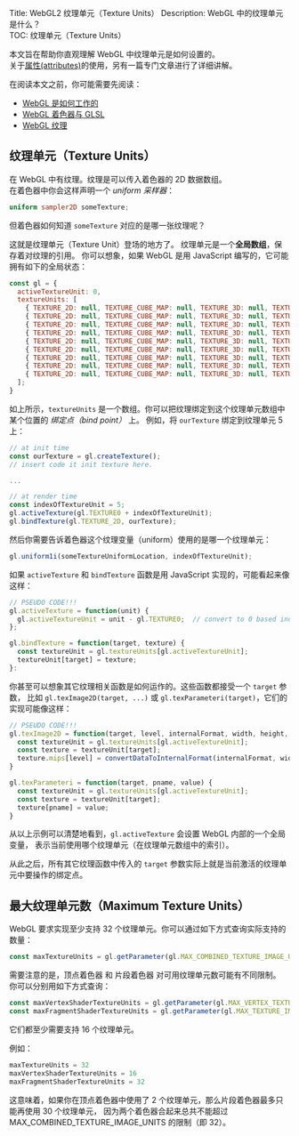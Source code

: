 Title: WebGL2 纹理单元（Texture Units）
Description: WebGL 中的纹理单元是什么？  
TOC: 纹理单元（Texture Units）

本文旨在帮助你直观理解 WebGL 中纹理单元是如何设置的。  
关于[属性(attributes)](webgl-attributes.html)的使用，另有一篇专门文章进行了详细讲解。

在阅读本文之前，你可能需要先阅读：
- [WebGL 是如何工作的](webgl-how-it-works.html)
- [WebGL 着色器与 GLSL](webgl-shaders-and-glsl.html)
- [WebGL 纹理](webgl-3d-textures.html)

## 纹理单元（Texture Units）

在 WebGL 中有纹理。纹理是可以传入着色器的 2D 数据数组。  
在着色器中你会这样声明一个 *uniform 采样器*：

```glsl
uniform sampler2D someTexture;
```

但着色器如何知道 `someTexture` 对应的是哪一张纹理呢？

这就是纹理单元（Texture Unit）登场的地方了。
纹理单元是一个**全局数组**，保存着对纹理的引用。
你可以想象，如果 WebGL 是用 JavaScript 编写的，它可能拥有如下的全局状态：

```js
const gl = {
  activeTextureUnit: 0,
  textureUnits: [
    { TEXTURE_2D: null, TEXTURE_CUBE_MAP: null, TEXTURE_3D: null, TEXTURE_2D_ARRAY: null, },
    { TEXTURE_2D: null, TEXTURE_CUBE_MAP: null, TEXTURE_3D: null, TEXTURE_2D_ARRAY: null, },
    { TEXTURE_2D: null, TEXTURE_CUBE_MAP: null, TEXTURE_3D: null, TEXTURE_2D_ARRAY: null, },
    { TEXTURE_2D: null, TEXTURE_CUBE_MAP: null, TEXTURE_3D: null, TEXTURE_2D_ARRAY: null, },
    { TEXTURE_2D: null, TEXTURE_CUBE_MAP: null, TEXTURE_3D: null, TEXTURE_2D_ARRAY: null, },
    { TEXTURE_2D: null, TEXTURE_CUBE_MAP: null, TEXTURE_3D: null, TEXTURE_2D_ARRAY: null, },
    { TEXTURE_2D: null, TEXTURE_CUBE_MAP: null, TEXTURE_3D: null, TEXTURE_2D_ARRAY: null, },
    { TEXTURE_2D: null, TEXTURE_CUBE_MAP: null, TEXTURE_3D: null, TEXTURE_2D_ARRAY: null, },
    { TEXTURE_2D: null, TEXTURE_CUBE_MAP: null, TEXTURE_3D: null, TEXTURE_2D_ARRAY: null, },
  ];
}
```

如上所示，`textureUnits` 是一个数组。你可以把纹理绑定到这个纹理单元数组中某个位置的 *绑定点（bind point）* 上。
例如，将 `ourTexture` 绑定到纹理单元 5 上：

```js
// at init time
const ourTexture = gl.createTexture();
// insert code it init texture here.

...

// at render time
const indexOfTextureUnit = 5;
gl.activeTexture(gl.TEXTURE0 + indexOfTextureUnit);
gl.bindTexture(gl.TEXTURE_2D, ourTexture);
```

然后你需要告诉着色器这个纹理变量（uniform）使用的是哪一个纹理单元： 

```js
gl.uniform1i(someTextureUniformLocation, indexOfTextureUnit);
```

如果 `activeTexture` 和 `bindTexture` 函数是用 JavaScript 实现的，可能看起来像这样：

```js
// PSEUDO CODE!!!
gl.activeTexture = function(unit) {
  gl.activeTextureUnit = unit - gl.TEXTURE0;  // convert to 0 based index
};

gl.bindTexture = function(target, texture) {
  const textureUnit = gl.textureUnits[gl.activeTextureUnit];
  textureUnit[target] = texture;
}:
```

你甚至可以想象其它纹理相关函数是如何运作的。这些函数都接受一个 `target` 参数，
比如 `gl.texImage2D(target, ...)` 或 `gl.texParameteri(target)`，它们的实现可能像这样：

```js
// PSEUDO CODE!!!
gl.texImage2D = function(target, level, internalFormat, width, height, border, format, type, data) {
  const textureUnit = gl.textureUnits[gl.activeTextureUnit];
  const texture = textureUnit[target];
  texture.mips[level] = convertDataToInternalFormat(internalFormat, width, height, format, type, data);
}

gl.texParameteri = function(target, pname, value) {
  const textureUnit = gl.textureUnits[gl.activeTextureUnit];
  const texture = textureUnit[target];
  texture[pname] = value; 
}
```

从以上示例可以清楚地看到，`gl.activeTexture` 会设置 WebGL 内部的一个全局变量，
表示当前使用哪个纹理单元（在纹理单元数组中的索引）。

从此之后，所有其它纹理函数中传入的 `target` 参数实际上就是当前激活的纹理单元中要操作的绑定点。

## 最大纹理单元数（Maximum Texture Units）

WebGL 要求实现至少支持 32 个纹理单元。你可以通过如下方式查询实际支持的数量：

```js
const maxTextureUnits = gl.getParameter(gl.MAX_COMBINED_TEXTURE_IMAGE_UNITS);
```

需要注意的是，顶点着色器 和 片段着色器 对可用纹理单元数可能有不同限制。
你可以分别用如下方式查询：


```js
const maxVertexShaderTextureUnits = gl.getParameter(gl.MAX_VERTEX_TEXTURE_IMAGE_UNITS);
const maxFragmentShaderTextureUnits = gl.getParameter(gl.MAX_TEXTURE_IMAGE_UNITS);
```
它们都至少需要支持 16 个纹理单元。

例如：

```js
maxTextureUnits = 32
maxVertexShaderTextureUnits = 16
maxFragmentShaderTextureUnits = 32
```

这意味着，如果你在顶点着色器中使用了 2 个纹理单元，那么片段着色器最多只能再使用 30 个纹理单元，
因为两个着色器合起来总共不能超过 MAX_COMBINED_TEXTURE_IMAGE_UNITS 的限制（即 32）。

